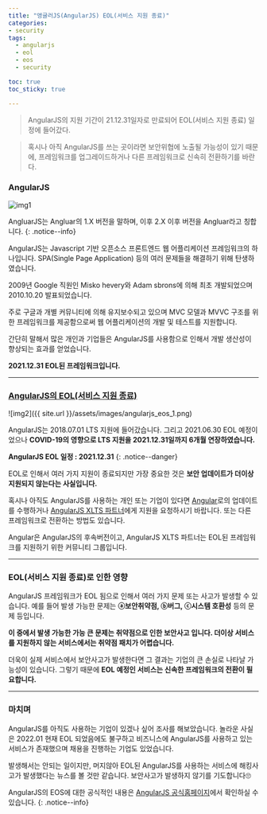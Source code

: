 ```yaml
---
title: "앵귤러JS(AngularJS) EOL(서비스 지원 종료)"
categories:
- security
tags:
  - angularjs
  - eol
  - eos
  - security

toc: true
toc_sticky: true

---
```


> AngularJS의 지원 기간이 21.12.31일자로 만료되어 EOL(서비스 지원 종료) 일정에 들어갔다. 

> 혹시나 아직 AngularJS를 쓰는 곳이라면 보안위협에 노출될 가능성이 있기 때문에, 프레임워크를 업그레이드하거나 다른 프레임워크로 신속히 전환하기를 바란다.


### AngularJS

![img1](https://logowik.com/content/uploads/images/angularjs-by-google1122.jpg)

AngluarJS는 Angluar의 1.X 버전을 말하며, 이후 2.X 이후 버전을 Angluar라고 칭합니다.
{: .notice--info}

AngularJS는 Javascript 기반 오픈소스 프론트엔드 웹 어플리케이션 프레임워크의 하나입니다. SPA(Single Page Application) 등의 여러 문제들을 해결하기 위해 탄생하였습니다.

2009년 Google 직원인 Misko hevery와 Adam sbrons에 의해 최초 개발되었으며 2010.10.20 발표되었습니다. 

주로 구글과 개별 커뮤니티에 의해 유지보수되고 있으며 MVC 모델과 MVVC 구조를 위한 프레임워크를 제공함으로써 웹 어플리케이션의 개발 및 테스트를 지원합니다. 

간단히 말해서 많은 개인과 기업들은 AngularJS를 사용함으로 인해서 개발 생산성이 향상되는 효과를 얻었습니다.

**2021.12.31 EOL된 프레임워크입니다.**

----------


### [AngularJS의 EOL(서비스 지원 종료)](https://docs.angularjs.org/misc/version-support-status)

![img2]({{ site.url }}/assets/images/angularjs_eos_1.png)

AngularJS는 2018.07.01 LTS 지원에 들어갔습니다. 그리고 2021.06.30 EOL 예정이었으나 **COVID-19의 영향으로 LTS 지원을 2021.12.31일까지 6개월 연장하였습니다.**

**AngularJS EOL 일정 : 2021.12.31**
{: .notice--danger}

EOL로 인해서 여러 가지 지원이 종료되지만 가장 중요한 것은 **보안 업데이트가 더이상 지원되지 않는다는 사실입니다.**

혹시나 아직도 AngularJS를 사용하는 개인 또는 기업이 있다면 [Angular](https://angular.io/)로의 업데이트를 수행하거나 [AngularJS XLTS 파트너](https://xlts.dev/angularjs)에게 지원을 요청하시기 바랍니다. 또는 다른 프레임워크로 전환하는 방법도 있습니다.

 Angular은 AngularJS의 후속버전이고, AngularJS XLTS 파트너는 EOL된 프레임워크를 지원하기 위한 커뮤니티 그룹입니다.


----------


### EOL(서비스 지원 종료)로 인한 영향

AngularJS 프레임워크가 EOL 됨으로 인해서 여러 가지 문제 또는 사고가 발생할 수 있습니다. 예를 들어 발생 가능한 문제는 **ⓐ보안취약점, ⓑ버그, ⓒ시스템 호환성** 등의 문제 등입니다.

**이 중에서 발생 가능한 가능 큰 문제는 취약점으로 인한 보안사고 입니다. 더이상 서비스를 지원하지 않는 서비스에서는 취약점 패치가 어렵습니다.**

더욱이 실제 서비스에서 보안사고가 발생한다면 그 결과는 기업의 큰 손실로 나타날 가능성이 있습니다. 그렇기 때문에 **EOL 예정인 서비스는 신속한 프레임워크의 전환이 필요합니다.**


----------

### 마치며

AngularJS를 아직도 사용하는 기업이 있겠나 싶어 조사를 해보았습니다. 놀라운 사실은 2022.01 현재 EOL 되었음에도 불구하고 비즈니스에 AngularJS를 사용하고 있는 서비스가 존재했으며 채용을 진행하는 기업도 있었습니다.

발생해서는 안되는 일이지만, 머지않아 EOL된 AngularJS를 사용하는 서비스에 해킹사고가 발생했다는 뉴스를 볼 것만 같습니다. 보안사고가 발생하지 않기를 기도합니다🙄


AngularJS의 EOS에 대한 공식적인 내용은 [AngularJS 공식홈페이지](https://angularjs.org)에서 확인하실 수 있습니다.
{: .notice--info}